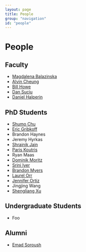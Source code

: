 ```yaml
---
layout: page
title: People
group: "navigation"
id: "people"
---
```


# People

## Faculty

* [Magdalena Balazinska](http://www.cs.washington.edu/homes/magda/)
* [Alvin Cheung](http://homes.cs.washington.edu/~akcheung/)
* [Bill Howe](http://www.cs.washington.edu/homes/billhowe/)
* [Dan Suciu](http://www.cs.washington.edu/homes/suciu/)
* [Daniel Halperin](http://homes.cs.washington.edu/~dhalperi/)

## PhD Students

* [Shumo Chu](http://homes.cs.washington.edu/~chushumo/)
* [Eric Gribkoff](http://homes.cs.washington.edu/~eagribko/)
* Brandon Haynes
* Jeremy Hyrkas
* [Shrainik Jain](http://homes.cs.washington.edu/~shrainik/)
* [Paris Koutris](http://homes.cs.washington.edu/~pkoutris/)
* Ryan Maas
* [Dominik Moritz](http://homes.cs.washington.edu/~domoritz/)
* [Srini Iyer](http://homes.cs.washington.edu/~sviyer/)
* [Brandon Myers](http://homes.cs.washington.edu/~bdmyers/)
* [Laurel Orr](http://homes.cs.washington.edu/~ljorr1/)
* [Jennifer Ortiz](http://homes.cs.washington.edu/~jortiz16/)
* Jingjing Wang
* [Shengliang Xu](http://homes.cs.washington.edu/~slxu/)

## Undergraduate Students

* Foo

## Alumni

* [Emad Soroush](http://www.cs.washington.edu/homes/soroush/)
